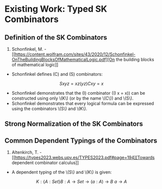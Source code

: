 # Existing Work: Typed SK Combinators

## Definition of the SK Combinators

1. Schonfinkel, M. - [[https://content.wolfram.com/sites/43/2020/12/Schonfinkel-OnTheBuildingBlocksOfMathematicalLogic.pdf][On the building blocks of mathematical logic]]
- Schonfinkel defines \(C\) and \(S\) combinators:

$$
S x y z = x z (y z)
C x y = x
$$

- Schonfinkel demonstrates that the \(I\) combinator (\(I x = x\)) can be constructed using only \\(K\\) (or by the name \\(C\\)) and \\(S\\). 
- Schonfinkel demonstrates that every logical formula can be expressed using the combinators \\(S\\) and \\(K\\).

## Strong Normalization of the SK Combinators



## Common Dependent Typings of the Combinators

1. Altenkirch, T. - [[https://types2023.webs.upv.es/TYPES2023.pdf#page=194][Towards dependent combinator calculus]]

- A dependent typing of the \\(S\\) and \\(K\\) is given:

$$
K : \{A : Set\} {B : A \rightarrow Set} \rightarrow (a : A) \rightarrow B\ a \rightarrow A
$$



